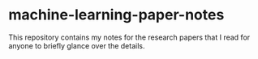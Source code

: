 # machine-learning-paper-notes
This repository contains my notes for the research papers that I read for anyone to briefly glance over the details.
